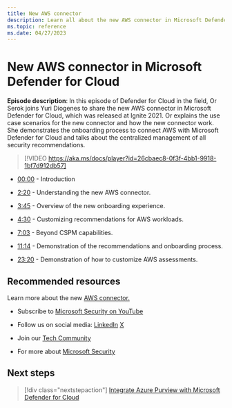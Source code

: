 ```yaml
---
title: New AWS connector
description: Learn all about the new AWS connector in Microsoft Defender for Cloud.
ms.topic: reference
ms.date: 04/27/2023
---
```


# New AWS connector in Microsoft Defender for Cloud

**Episode description**: In this episode of Defender for Cloud in the field, Or Serok joins Yuri Diogenes to share the new AWS connector in Microsoft Defender for Cloud, which was released at Ignite 2021. Or explains the use case scenarios for the new connector and how the new connector work. She demonstrates the onboarding process to connect AWS with Microsoft Defender for Cloud and talks about the centralized management of all security recommendations.

> [!VIDEO https://aka.ms/docs/player?id=26cbaec8-0f3f-4bb1-9918-1bf7d912db57]

- [00:00](/shows/mdc-in-the-field/aws-connector) - Introduction

- [2:20](/shows/mdc-in-the-field/aws-connector) - Understanding the new AWS connector.

- [3:45](/shows/mdc-in-the-field/aws-connector) - Overview of the new onboarding experience.

- [4:30](/shows/mdc-in-the-field/aws-connector) - Customizing recommendations for AWS workloads.

- [7:03](/shows/mdc-in-the-field/aws-connector) - Beyond CSPM capabilities.

- [11:14](/shows/mdc-in-the-field/aws-connector) - Demonstration of the recommendations and onboarding process.

- [23:20](/shows/mdc-in-the-field/aws-connector) - Demonstration of how to customize AWS assessments.

## Recommended resources

Learn more about the new [AWS connector.](quickstart-onboard-aws.md)

- Subscribe to [Microsoft Security on YouTube](https://www.youtube.com/playlist?list=PL3ZTgFEc7LysiX4PfHhdJPR7S8mGO14YS)

- Follow us on social media:
  [LinkedIn](https://www.linkedin.com/showcase/microsoft-security/posts/)
  [X](https://x.com/msftsecurity)

- Join our [Tech Community](https://aka.ms/SecurityTechCommunity)

- For more about [Microsoft Security](https://msft.it/6002T9HQY)

## Next steps

> [!div class="nextstepaction"]
> [Integrate Azure Purview with Microsoft Defender for Cloud](episode-two.md)
